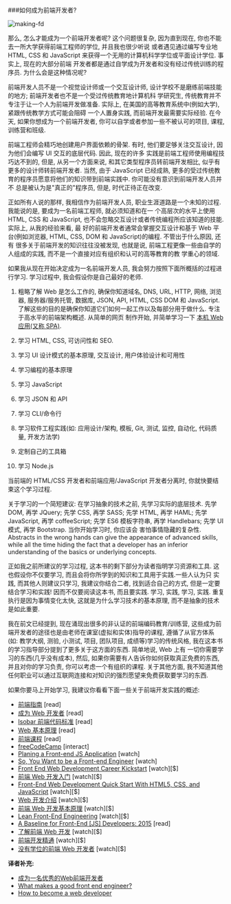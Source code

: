 ###如何成为前端开发者?

![making-fd](https://raw.githubusercontent.com/dwqs/fedHandlebook/master/images/made-fd.png)

那么, 怎么才能成为一个前端开发者呢? 这个问题很复杂, 因为直到现在, 你也不能去一所大学获得前端工程师的学位, 并且我也很少听说
或者遇见通过编写专业地 HTML, CSS 和 JavaScript 来获得一个无用的计算机科学学位或平面设计学位. 事实上, 现在的大部分前端
开发者都是通过自学成为开发者和没有经过传统训练的程序员. 为什么会是这种情况呢?

前端开发人员不是一个视觉设计师或一个交互设计师, 设计学校不是磨练前端技能的地方; 前端开发者也不是一个受过传统教育地计算机科
学研究生, 传统教育并不专注于让一个人为前端开发做准备. 实际上, 在美国的高等教育系统中(例如大学), 紧跟传统教学方式可能会阻碍
一个人置身实践, 而前端开发最需要实际经验. 在今天, 如果你想成为一个前端开发者, 你可以自学或者参加一些不被认可的项目, 课程,
训练营和班级.
 
前端工程师会精巧地创建用户界面依赖的骨架. 有时, 他们要足够关注交互设计, 因为他们会编写 UI 交互的底层代码. 因此, 现在的许多
实践是前端工程师使用编程技巧达不到的, 但是, 从另一个方面来说, 和其它类型程序员转前端开发相比, 似乎有更多的设计师转前端开发者.
当然, 由于 JavaScript 已经成熟, 更多的受过传统教育的程序员愿意将他们的知识带到前端实践中. 你可能没有意识到前端开发人员并不
总是被认为是"真正的"程序员, 但是, 时代正待正在改变.

正如所有人说的那样, 我相信作为前端开发人员, 职业生涯道路是一个未知的过程. 我能说的是, 要成为一名前端工程师, 就必须知道和在一
个高层次的水平上使用 HTML, CSS 和 JavaScript, 也不会忽略交互设计或者传统编程所应该知道的技能. 实际上, 从我的经验来看, 最
好的前端开发者通常会掌握交互设计和基于 Web 平台(例如浏览器, HTML, CSS, DOM 和 JavaScript)的编程. 不管出于什么原因, 还有
很多关于前端开发的知识往往没被发现, 也就是说, 前端工程更像一些由自学的人组成的实践, 而不是一个直接对应有组织和认可的高等教育的教
学重心的领域.

如果我从现在开始决定成为一名前端开发人员, 我会努力按照下面所概括的过程进行学习. 学习过程中, 我会假设你是自己最好的老师.

1. 粗略了解 Web 是怎么工作的, 确保你知道域名, DNS, URL, HTTP, 网络, 浏览器, 服务器/服务托管, 数据库, JSON, API, HTML, CSS
   DOM 和 JavaScript. 了解这些的目的是确保你知道它们如何一起工作以及每部分用于做什么. 专注于高水平的前端架构概述. 从简单的网页
   制作开始, 并简单学习一下 [本机 Web 应用(又称 SPA)](https://blog.andyet.com/2015/01/22/native-web-apps).

2. 学习 HTML, CSS, 可访问性和 SEO.

3. 学习 UI 设计模式的基本原理, 交互设计, 用户体验设计和可用性

4. 学习编程的基本原理

5. 学习 JavaScript

6. 学习 JSON 和 API

7. 学习 CLI/命令行

8. 学习软件工程实践(如: 应用设计/架构, 模板, Git, 测试, 监控, 自动化, 代码质量, 开发方法学)

9. 定制自己的工具箱

10. 学习 Node.js

当前端的 HTML/CSS 开发者和前端应用/JavaScript 开发者分离时, 你就快要结束这个学习过程.

关于学习的一个简短建议: 在学习抽象的技术之前, 先学习实际的底层技术. 先学 DOM, 再学 JQuery; 先学 CSS, 再学 SASS; 先学 HTML, 再学 HAML;
先学 JavaScript, 再学 coffeeScript; 先学 ES6 模板字符串, 再学 Handlebars; 先学 UI 模式, 再学 Bootstrap. 当你开始学习时, 你应该会
害怕事情隐藏的复杂性. Abstracts in the wrong hands can give the appearance of advanced skills, while all the time hiding 
the fact that a developer has an inferior understanding of the basics or underlying concepts.

正如我之前所建议的学习过程, 这本书的剩下部分为读者指明学习资源和工具. 这也假设你不仅要学习, 而且会将你所学到的知识和工具用于实践.一些人认为只
实践, 而其他人则建议只学习, 我建议你结合二者, 找到适合自己的方式, 但是一定要结合学习和实践! 因而不仅要阅读这本书, 而且要实践. 学习, 实践, 学习,
实践. 重复执行是因为事情变化太快, 这就是为什么学习技术的基本原理, 而不是抽象的技术是如此重要.

我在前文已经提到, 现在涌现出很多的非认证的前端编码教育/训练营, 这些成为前端开发者的途径也是由老师在课室(虚拟和实体)指导的课程, 遵循了从官方体系
(如: 教学大纲, 测验, 小测试, 项目, 团队项目, 成绩等)学习的传统风格, 我在这本书的学习指导部分提到了更多关于这方面的东西. 简单地说, Web 上有
一切你需要学习的东西(几乎没有成本), 然后, 如果你需要有人告诉你如何获取真正免费的东西, 并且对你的学习负责, 你可以考虑一个有组织的课程. 关于其他方面,
我不知道其他任何职业可以通过互联网连接和对知识的强烈愿望来免费获取要学习的东西.

如果你要马上开始学习, 我建议你看看下面一些关于前端开发实践的概述:

* [前端指南](https://github.com/bendc/frontend-guidelines) [read]
* [成为 Web 开发者](http://www.yellowshoe.com.au/standards) [read]
* [Isobar 前端代码标准](http://isobar-idev.github.io/code-standards/) [read]
* [Web 基本原理](https://developers.google.com/web/fundamentals) [read]
* [前端课程](https://gist.github.com/stevekinney/03027e71aac341af14a2) [read]
* [freeCodeCamp](http://freecodecamp.com/) [interact]
* [Planing a Front-end JS Application](https://www.youtube.com/watch?v=q4zEGkjTBFA) [watch]
* [So, You Want to be a Front-end Engineer](https://www.youtube.com/watch?v=Lsg84NtJbmI) [watch]
* [Front End Web Development Career Kickstart](http://www.pluralsight.com/courses/front-end-web-development-career-kickstart) [watch][$]
* [前端 Web 开发入门](http://www.pluralsight.com/courses/front-end-web-development-get-started) [watch][$]
* [Front-End Web Development Quick Start With HTML5, CSS, and JavaScript](http://www.pluralsight.com/courses/front-end-web-app-html5-javascript-css) [watch][$]
* [Web 开发介绍](https://frontendmasters.com/courses/web-development/) [watch][$]
* [前端 Web 开发基本原理](https://www.udemy.com/foundations-of-front-end-development/) [watch][$]
* [Lean Front-End Engineering](https://frontendmasters.com/courses/lean-front-end-engineering/) [watch][$]
* [A Baseline for Front-End [JS] Developers: 2015](http://rmurphey.com/blog/2015/03/23/a-baseline-for-front-end-developers-2015/) [read]
* [了解前端 Web 开发](https://teamtreehouse.com/tracks/front-end-web-development) [watch][$]
* [前端开发精通](https://mijingo.com/products/bundles/front-end-dev-mastery/) [watch][$]
* [没有学位的前端 Web 开发者](https://www.udacity.com/course/front-end-web-developer-nanodegree--nd001) [watch][$]

**译者补充:**

* [成为一名优秀的Web前端开发者](http://www.92fenxiang.com/140.html)
* [What makes a good front end engineer?](http://www.92fenxiang.com/112.html)
* [How to become a web developer](https://medium.com/@souporserious/how-to-become-a-web-developer-ba26b0d23d81)